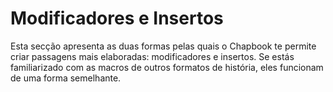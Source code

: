 <div class="intro modifiers-inserts">
    <h1>Modificadores e Insertos</h1>
</div>

Esta secção apresenta as duas formas pelas quais o Chapbook te permite criar passagens mais elaboradas: modificadores e insertos. Se estás familiarizado com as macros de outros formatos de história, eles funcionam de uma forma semelhante.
